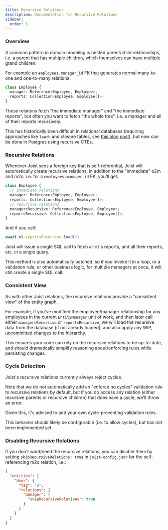 ```yaml
---
title: Recursive Relations
description: Documentation for Recursive Relations
sidebar:
  order: 5
---
```


### Overview

A common pattern in domain modeling is nested parent/child relationships, i.e. a parent that has multiple children, which themselves can have multiple grand children.

For example an `employees.manager_id` FK that generates normal many-to-one and one-to-many relations:

```ts
class Employee {
  manager: Reference<Employee, Employee>;
  reports: Collection<Employee, Employee[]>;
}
```

These relations fetch "the immediate manager" and "the immediate reports", but often you want to fetch "the whole tree", i.e. a manager and all of their reports recursively.

This has historically been difficult in relational databases (requiring approaches like `lpath` and closure tables, see [this blog post](https://www.ackee.agency/blog/hierarchical-models-in-postgresql)), but now can be done in Postgres using recursive CTEs.

### Recursive Relations

Whenever Joist sees a foreign key that is self-referential, Joist will automatically create recursive relations, in addition to the "immediate" o2m and m2o, i.e. for a `employees.manager_id` FK, you'll get:

```ts
class Employee {
  // immediate relations
  manager: Reference<Employee, Employee>;
  reports: Collection<Employee, Employee[]>;
  // recursive relations
  managersRecursive: Reference<Employee, Employee>;
  reportsRecursive: Collection<Employee, Employee[]>;
}
```

And if you call:

```ts
await m1.reportsRecursive.load();
```

Joist will issue a single SQL call to fetch all `m1`'s reports, and all their reports, etc. in a single query.

This method is also automatically batched, so if you invoke it in a loop, or a validation rule, or other business logic, for multiple managers at once, it will still create a single SQL call.

### Consistent View

As with other Joist relations, the recursive relations provide a "consistent view" of the entity graph.

For example, if you've modified the employee/manager relationship for any employees in the current `EntityManager` unit of work, and then later call either `managersRecursive` or `reportsRecursive`, we will load the recursive data from the database (if not already loaded), and also apply any WIP, uncommitted changes to the hierarchy.

This ensures your code can rely on the recursive relations to be up-to-date, and should dramatically simplify reasoning about/enforcing rules while persisting changes.

### Cycle Detection

Joist's recursive relations currently always reject cycles.

Note that we do not automatically add an "enforce no cycles" validation rule to recursive relations by default, but if you do access any relation (either recursive parents or recursive children) that does have a cycle, we'll throw an error.

Given this, it's advised to add your own cycle-preventing validation rules.

This behavior should likely be configurable (i.e. to allow cycles), but has not been implemented yet.

### Disabling Recursive Relations

If you don't want/need the recursive relations, you can disable them by setting `skipRecursiveRelations: true` in `joist-config.json` for the self-referencing m2o relation, i.e.:

```json
{
  "entities": {
    "User": {
      "tag": "u",
      "relations": {
        "manager": {
          "skipRecursiveRelations": true
        }
      }
    }
  }
}
```
